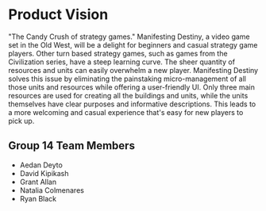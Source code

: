 # Product Vision
"The Candy Crush of strategy games." Manifesting Destiny, a video game set in the Old West, will be a delight for beginners and casual strategy game players. Other turn based strategy games, such as games from the Civilization series, have a steep learning curve. The sheer quantity of resources and units can easily overwhelm a new player. Manifesting Destiny solves this issue by eliminating the painstaking micro-management of all those units and resources while offering a user-friendly UI. Only three main resources are used for creating all the buildings and units, while the units themselves have clear purposes and informative descriptions. This leads to a more welcoming and casual experience that's easy for new players to pick up.

## Group 14 Team Members
* Aedan Deyto
* David Kipikash
* Grant Allan
* Natalia Colmenares
* Ryan Black

